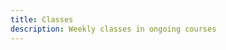 ```yaml
---
title: Classes
description: Weekly classes in ongoing courses
---
```


<script setup>
import { defineClientComponent } from 'vitepress'

const ClassList = defineClientComponent(() => {
  return import('./ClassList.vue')
})

</script>

<ClassList />
